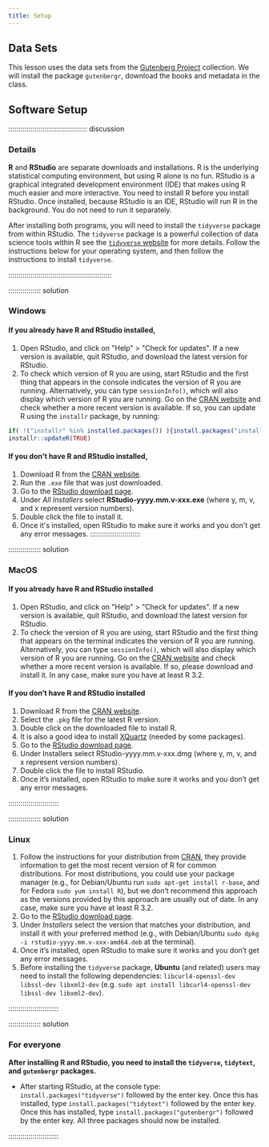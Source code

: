 ```yaml
---
title: Setup
---
```


## Data Sets

This lesson uses the data sets from the [Gutenberg Project](https://www.gutenberg.org/)
collection. We will install the package `gutenbergr`, download the books and metadata 
in the class. 


## Software Setup

::::::::::::::::::::::::::::::::::::::: discussion

### Details

**R** and **RStudio** are separate downloads and installations. R is the underlying 
statistical computing environment, but using R alone is no fun. RStudio is a 
graphical integrated development environment (IDE) that makes using R much easier 
and more interactive. You need to install R before you install RStudio. Once 
installed, because RStudio is an IDE, RStudio will run R in the background. 
You do not need to run it separately.

After installing both programs, you will need to install the `tidyverse` package 
from within RStudio. The `tidyverse` package is a powerful collection of data science 
tools within R see the [`tidyverse` website](https://www.tidyverse.org/) for more 
details. Follow the instructions below for your operating system, and then follow 
the instructions to install `tidyverse`.

:::::::::::::::::::::::::::::::::::::::::::::::::::

:::::::::::::::: solution

### Windows

#### If you already have R and RStudio installed,
1. Open RStudio, and click on "Help" > "Check for updates". If a new version is 
available, quit RStudio, and download the latest version for RStudio.
1. To check which version of R you are using, start RStudio and the first thing 
that appears in the console indicates the version of R you are running. 
Alternatively, you can type `sessionInfo()`, which will also display which 
version of R you are running. Go on the 
[CRAN website](https://cran.r-project.org/bin/windows/base/) and check whether 
a more recent version is available. If so, you can update R using the `installr` 
package, by running:  

```r
if( !("installr" %in% installed.packages()) ){install.packages("installr")}
installr::updateR(TRUE)
```
#### If you don't have R and RStudio installed,

1. Download R from the [CRAN website](http://cran.r-project.org/bin/windows/base/release.htm).
1. Run the `.exe` file that was just downloaded.
1. Go to the [RStudio download page](https://www.rstudio.com/products/rstudio/download/#download).
1. Under *All Installers* select **RStudio-yyyy.mm.v-xxx.exe** (where y, m, v, and x
represent version numbers).
1. Double click the file to install it.
1. Once it's installed, open RStudio to make sure it works and you don't get any error messages.
:::::::::::::::::::::::::

:::::::::::::::: solution

### MacOS

#### If you already have R and RStudio installed

1. Open RStudio, and click on "Help" > "Check for updates". If a new version is available, quit RStudio, and download the latest version for RStudio.
1. To check the version of R you are using, start RStudio and the first thing that appears on the terminal indicates the version of R you are running. Alternatively, you can type `sessionInfo()`, which will also display which version of R you are running. Go on the [CRAN website](https://cran.r-project.org/bin/macosx/) and check whether a more recent version is available. If so, please download and install it. In any case, make sure you have at least R 3.2.

#### If you don’t have R and RStudio installed

1. Download R from the [CRAN website](http://cran.r-project.org/bin/macosx/).
1. Select the `.pkg` file for the latest R version.
1. Double click on the downloaded file to install R.
1. It is also a good idea to install [XQuartz](https://www.xquartz.org/) (needed by some packages).
1. Go to the [RStudio download page](https://www.rstudio.com/products/rstudio/download/#download).
1. Under Installers select RStudio-yyyy.mm.v-xxx.dmg (where y, m, v, and x represent version numbers).
1. Double click the file to install RStudio.
1. Once it’s installed, open RStudio to make sure it works and you don’t get any error messages.

:::::::::::::::::::::::::


:::::::::::::::: solution

### Linux

1. Follow the instructions for your distribution from [CRAN](https://cloud.r-project.org/bin/linux), they provide information to get the most recent version of R for common distributions. For most distributions, you could use your package manager (e.g., for Debian/Ubuntu run `sudo apt-get install r-base`, and for Fedora `sudo yum install R`), but we don’t recommend this approach as the versions provided by this approach are usually out of date. In any case, make sure you have at least R 3.2.
1. Go to the [RStudio download page](https://www.rstudio.com/products/rstudio/download/#download).
1. Under *Installers* select the version that matches your distribution, and install it with your preferred method (e.g., with Debian/Ubuntu `sudo dpkg -i rstudio-yyyy.mm.v-xxx-amd64.deb` at the terminal).
1. Once it’s installed, open RStudio to make sure it works and you don’t get any error messages.
1. Before installing the `tidyverse` package, **Ubuntu** (and related) users may need to install the following dependencies: `libcurl4-openssl-dev libssl-dev libxml2-dev` (e.g. `sudo apt install libcurl4-openssl-dev libssl-dev libxml2-dev`).

:::::::::::::::::::::::::


:::::::::::::::: solution

### For everyone

**After installing R and RStudio, you need to install the `tidyverse`, `tidytext`, and `gutenbergr` packages.**

* After starting RStudio, at the console type: `install.packages("tidyverse")` followed by the enter key. Once this has installed, type `install.packages("tidytext")` followed by the enter key. Once this has installed, type `install.packages("gutenbergr")` followed by the enter key. All three packages should now be installed.

:::::::::::::::::::::::::
